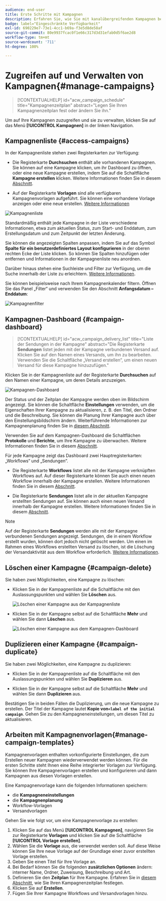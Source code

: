 ```yaml
---
audience: end-user
title: Erste Schritte mit Kampagnen
description: Erfahren Sie, wie Sie mit kanalübergreifenden Kampagnen beginnen
badge: label="Eingeschränkte Verfügbarkeit"
exl-id: 690229e7-73e1-4cc1-b69a-f3e5d8de58af
source-git-commit: 80e9937fcac0f1e66c317d3d31efab0d5f6ae2d8
workflow-type: tm+mt
source-wordcount: '711'
ht-degree: 100%

---
```


# Zugreifen auf und Verwalten von Kampagnen{#manage-campaigns}

>[!CONTEXTUALHELP]
>id="acw_campaign_schedule"
>title="Kampagnenzeitplan"
>abstract="Legen Sie Ihren Kampagnenzeitplan fest oder ändern Sie ihn."

Um auf Ihre Kampagnen zuzugreifen und sie zu verwalten, klicken Sie auf das Menü **[!UICONTROL Kampagnen]** in der linken Navigation.

## Kampagnenliste {#access-campaigns}

In der Kampagnenliste stehen zwei Registerkarten zur Verfügung:

* Die Registerkarte **Durchsuchen** enthält alle vorhandenen Kampagnen. Sie können auf eine Kampagne klicken, um ihr Dashboard zu öffnen, oder eine neue Kampagne erstellen, indem Sie auf die Schaltfläche **Kampagne erstellen** klicken. Weitere Informationen finden Sie in diesem [Abschnitt](create-campaigns.md#create-campaigns).

* Auf der Registerkarte **Vorlagen** sind alle verfügbaren Kampagnenvorlagen aufgeführt. Sie können eine vorhandene Vorlage anzeigen oder eine neue erstellen. [Weitere Informationen](#manage-campaign-templates)

![Kampagnenliste](assets/campaign-list.png)

Standardmäßig enthält jede Kampagne in der Liste verschiedene Informationen, etwa zum aktuellen Status, zum Start- und Enddatum, zum Erstellungsdatum und zum Zeitpunkt der letzten Änderung.

Sie können die angezeigten Spalten anpassen, indem Sie auf das Symbol **Spalte für ein benutzerdefiniertes Layout konfigurieren** in der oberen rechten Ecke der Liste klicken. So können Sie Spalten hinzufügen oder entfernen und Informationen in der Kampagnenliste neu anordnen.

Darüber hinaus stehen eine Suchleiste und Filter zur Verfügung, um die Suche innerhalb der Liste zu erleichtern. [Weitere Informationen](../get-started/user-interface.md#list-screens).

Sie können beispielsweise nach Ihrem Kampagnenkalender filtern. Öffnen Sie das Panel „Filter“ und verwenden Sie den Abschnitt **Anfangsdatum – Enddatum**:

![Kampagnenfilter](assets/campaign-filter-on-dates.png)

## Kampagnen-Dashboard {#campaign-dashboard}

>[!CONTEXTUALHELP]
>id="acw_campaign_delivery_list"
>title="Liste der Sendungen in der Kampagne"
>abstract="Die Registerkarte **Sendungen** listet jeden mit der Kampagne verbundenen Versand auf. Klicken Sie auf den Namen eines Versands, um ihn zu bearbeiten. Verwenden Sie die Schaltfläche „Versand erstellen“, um einen neuen Versand für diese Kampagne hinzuzufügen."

Klicken Sie in der Kampagnenliste auf der Registerkarte **Durchsuchen** auf den Namen einer Kampagne, um deren Details anzuzeigen.

![Kampagnen-Dashboard](assets/campaign-dashboard.png)

Der Status und der Zeitplan der Kampagne werden oben im Bildschirm angezeigt. Sie können die Schaltfläche **Einstellungen** verwenden, um die Eigenschaften Ihrer Kampagne zu aktualisieren, z. B. den Titel, den Ordner und die Beschreibung. Sie können die Planung Ihrer Kampagne auch über den Einstellungsbildschirm ändern. Weiterführende Informationen zur Kampagnenplanung finden Sie in [diesem Abschnitt](create-campaigns.md#campaign-schedule).

Verwenden Sie auf dem Kampagnen-Dashboard die Schaltflächen **Protokolle** und **Berichte**, um Ihre Kampagne zu überwachen. Weitere Informationen finden Sie in diesem [Abschnitt](create-campaigns.md#create-campaigns).

Für jede Kampagne zeigt das Dashboard zwei Hauptregisterkarten: „Workflows“ und „Sendungen“.

* Die Registerkarte **Workflows** listet alle mit der Kampagne verknüpften Workflows auf. Auf dieser Registerkarte können Sie auch einen neuen Workflow innerhalb der Kampagne erstellen. Weitere Informationen finden Sie in diesem [Abschnitt](create-campaigns.md#create-campaigns).

* Die Registerkarte **Sendungen** listet alle in der aktuellen Kampagne erstellten Sendungen auf. Sie können auch einen neuen Versand innerhalb der Kampagne erstellen. Weitere Informationen finden Sie in diesem [Abschnitt](create-campaigns.md#create-campaigns).

>[!NOTE]
>
>Auf der Registerkarte **Sendungen** werden alle mit der Kampagne verbundenen Sendungen angezeigt. Sendungen, die in einem Workflow erstellt wurden, können dort jedoch nicht gelöscht werden. Um einen im Rahmen eines Workflows erstellten Versand zu löschen, ist die Löschung der Versandaktivität aus dem Workflow erforderlich. [Weitere Informationen](../msg/gs-messages.md#delivery-delete).


## Löschen einer Kampagne {#campaign-delete}

Sie haben zwei Möglichkeiten, eine Kampagne zu löschen:

* Klicken Sie in der Kampagnenliste auf die Schaltfläche mit den Auslassungspunkten und wählen Sie **Löschen** aus.

  ![Löschen einer Kampagne aus der Kampagnenliste](assets/delete-a-campaign-from-list.png)

* Klicken Sie in der Kampagne selbst auf die Schaltfläche **Mehr** und wählen Sie dann **Löschen** aus.

  ![Löschen einer Kampagne aus dem Kampagnen-Dashboard](assets/delete-a-campaign-from-dashboard.png)


## Duplizieren einer Kampagne {#campaign-duplicate}

Sie haben zwei Möglichkeiten, eine Kampagne zu duplizieren:

* Klicken Sie in der Kampagnenliste auf die Schaltfläche mit den Auslassungspunkten und wählen Sie **Duplizieren** aus.

* Klicken Sie in der Kampagne selbst auf die Schaltfläche **Mehr** und wählen Sie dann **Duplizieren** aus.

Bestätigen Sie in beiden Fällen die Duplizierung, um die neue Kampagne zu erstellen. Der Titel der Kampagne lautet **Kopie von`<label of the initial campaign`**. Gehen Sie zu den Kampagneneinstellungen, um diesen Titel zu aktualisieren.


## Arbeiten mit Kampagnenvorlagen{#manage-campaign-templates}

Kampagnenvorlagen enthalten vorkonfigurierte Einstellungen, die zum Erstellen neuer Kampagnen wiederverwendet werden können. Für die ersten Schritte steht Ihnen eine Reihe integrierter Vorlagen zur Verfügung. Sie können Ihre Kampagnenvorlagen erstellen und konfigurieren und dann Kampagnen aus diesen Vorlagen erstellen.

Eine Kampagnenvorlage kann die folgenden Informationen speichern:

* die **Kampagneneinstellungen**
* die **Kampagnenplanung**
* Workflow-Vorlagen
* Versandvorlagen

Gehen Sie wie folgt vor, um eine Kampagnenvorlage zu erstellen:

1. Klicken Sie auf das Menü **[!UICONTROL Kampagnen]**, navigieren Sie zur Registerkarte **Vorlagen** und klicken Sie auf die Schaltfläche **[!UICONTROL Vorlage erstellen]**.
1. Wählen Sie die **Vorlage** aus, die verwendet werden soll. Auf diese Weise können Sie Ihre neue Vorlage auf der Grundlage einer zuvor erstellten Vorlage erstellen.
1. Geben Sie einen Titel für Ihre Vorlage an.
1. Bei Bedarf können Sie die folgenden **zusätzlichen Optionen** ändern: interner Name, Ordner, Zuweisung, Beschreibung und Art.
1. Definieren Sie den **Zeitplan** für Ihre Kampagne. Erfahren Sie in [diesem Abschnitt](create-campaigns.md#campaign-schedule), wie Sie Ihren Kampagnenzeitplan festlegen.
1. Klicken Sie auf **Erstellen**.
1. Fügen Sie Ihrer Kampagne Workflows und Versandvorlagen hinzu.
